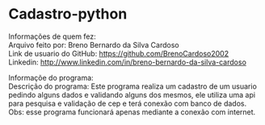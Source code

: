 # Cadastro-python

Informações de quem fez:  
Arquivo feito por: Breno Bernardo da Silva Cardoso  
Link de usuario do GitHub: https://github.com/BrenoCardoso2002  
Linkedin: http://www.linkedin.com/in/breno-bernardo-da-silva-cardoso  

Informaçõe do programa:  
Descrição do programa: Este programa realiza um cadastro de um usuario pedindo alguns dados e validando alguns dos mesmos, ele utiliza uma api para pesquisa e validação de cep e terá conexão com banco de dados.  
Obs: esse programa funcionará apenas mediante a conexão com internet.  
